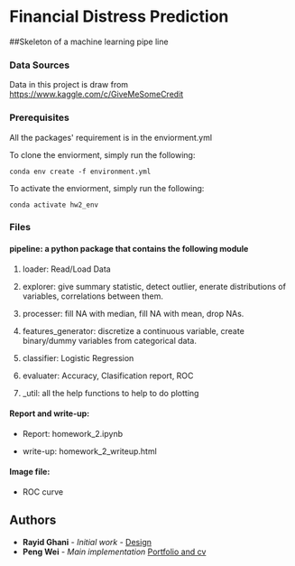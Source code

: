 # Financial Distress Prediction 

##Skeleton of a machine learning pipe line

### Data Sources
Data in this project is draw from https://www.kaggle.com/c/GiveMeSomeCredit

### Prerequisites

All the packages' requirement is in the enviorment.yml

To clone the enviorment, simply run the following:

```
conda env create -f environment.yml
```

To activate the enviorment, simply run the following:

```
conda activate hw2_env
```

### Files

#### pipeline: a python package that contains the following module

1. loader: Read/Load Data

2. explorer: give summary statistic, detect outlier, enerate distributions of variables, correlations between them.

3. processer: fill NA with median, fill NA with mean, drop NAs. 

4. features_generator: discretize a continuous variable, create binary/dummy variables
from categorical data.

5. classifier: Logistic Regression 

6. evaluater: Accuracy, Clasification report, ROC

7. \_util: all the help functions to help to do plotting

#### Report and write-up:

- Report: homework_2.ipynb

- write-up: homework_2_writeup.html

#### Image file:

- ROC curve

## Authors

* **Rayid Ghani** - *Initial work* - [Design](https://github.com/dssg/MLforPublicPolicy/tree/master/Assignments)
* **Peng Wei** - *Main implementation* [Portfolio and cv](https://pengwei715.github.io/)